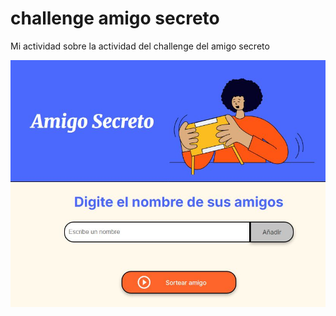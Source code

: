 # challenge amigo secreto

Mi actividad sobre la actividad del challenge del amigo secreto

![alt text](./assets/amigos.jpg)
